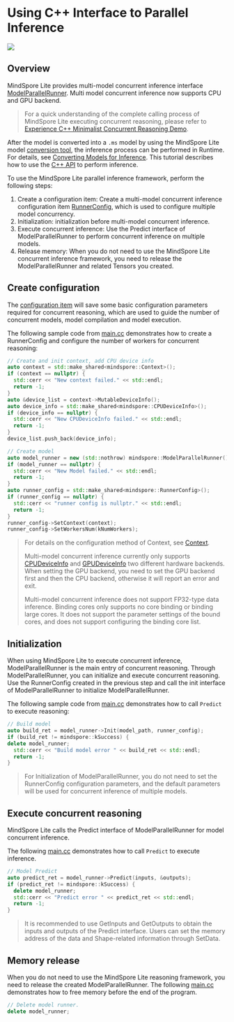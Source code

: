 # Using C++ Interface to Parallel Inference

<a href="https://gitee.com/mindspore/docs/blob/r2.0.0-alpha/docs/lite/docs/source_en/use/runtime_server_inference_cpp.md" target="_blank"><img src="https://mindspore-website.obs.cn-north-4.myhuaweicloud.com/website-images/r2.0.0-alpha/resource/_static/logo_source_en.png"></a>

## Overview

MindSpore Lite provides multi-model concurrent inference interface [ModelParallelRunner](https://www.mindspore.cn/lite/api/en/r2.0.0-alpha/generate/classmindspore_ModelParallelRunner.html). Multi model concurrent inference now supports CPU and GPU backend.

> For a quick understanding of the complete calling process of MindSpore Lite executing concurrent reasoning, please refer to [Experience C++ Minimalist Concurrent Reasoning Demo](https://www.mindspore.cn/lite/docs/en/r2.0.0-alpha/quick_start/quick_start_server_inference_cpp.html).

After the model is converted into a `.ms` model by using the MindSpore Lite model [conversion tool](https://www.mindspore.cn/lite/docs/en/r2.0.0-alpha/use/converter_tool.html), the inference process can be performed in Runtime. For details, see [Converting Models for Inference](https://www.mindspore.cn/lite/docs/en/r2.0.0-alpha/use/converter_tool.html). This tutorial describes how to use the [C++ API](https://www.mindspore.cn/lite/api/en/r2.0.0-alpha/index.html) to perform inference.

To use the MindSpore Lite parallel inference framework, perform the following steps:

1. Create a configuration item: Create a multi-model concurrent inference configuration item [RunnerConfig](https://www.mindspore.cn/lite/api/en/r2.0.0-alpha/generate/classmindspore_RunnerConfig.html), which is used to configure multiple model concurrency.
2. Initialization: initialization before multi-model concurrent inference.
3. Execute concurrent inference: Use the Predict interface of ModelParallelRunner to perform concurrent inference on multiple models.
4. Release memory: When you do not need to use the MindSpore Lite concurrent inference framework, you need to release the ModelParallelRunner and related Tensors you created.

## Create configuration

The [configuration item](https://www.mindspore.cn/lite/api/en/r2.0.0-alpha/generate/classmindspore_RunnerConfig.html) will save some basic configuration parameters required for concurrent reasoning, which are used to guide the number of concurrent models, model compilation and model execution.

The following sample code from [main.cc](https://gitee.com/mindspore/mindspore/blob/r2.0.0-alpha/mindspore/lite/examples/quick_start_server_inference_cpp/main.cc#L135) demonstrates how to create a RunnerConfig and configure the number of workers for concurrent reasoning:

```cpp
// Create and init context, add CPU device info
auto context = std::make_shared<mindspore::Context>();
if (context == nullptr) {
  std::cerr << "New context failed." << std::endl;
  return -1;
}
auto &device_list = context->MutableDeviceInfo();
auto device_info = std::make_shared<mindspore::CPUDeviceInfo>();
if (device_info == nullptr) {
  std::cerr << "New CPUDeviceInfo failed." << std::endl;
  return -1;
}
device_list.push_back(device_info);

// Create model
auto model_runner = new (std::nothrow) mindspore::ModelParallelRunner();
if (model_runner == nullptr) {
  std::cerr << "New Model failed." << std::endl;
  return -1;
}
auto runner_config = std::make_shared<mindspore::RunnerConfig>();
if (runner_config == nullptr) {
  std::cerr << "runner config is nullptr." << std::endl;
  return -1;
}
runner_config->SetContext(context);
runner_config->SetWorkersNum(kNumWorkers);
```

> For details on the configuration method of Context, see [Context](https://www.mindspore.cn/lite/api/en/r2.0.0-alpha/generate/classmindspore_Context.html).
>
> Multi-model concurrent inference currently only supports [CPUDeviceInfo](https://www.mindspore.cn/lite/api/en/r2.0.0-alpha/generate/classmindspore_CPUDeviceInfo.html) and [GPUDeviceInfo](https://www.mindspore.cn/lite/api/en/r2.0.0-alpha/generate/classmindspore_GPUDeviceInfo.html) two different hardware backends. When setting the GPU backend, you need to set the GPU backend first and then the CPU backend, otherwise it will report an error and exit.
>
> Multi-model concurrent inference does not support FP32-type data inference. Binding cores only supports no core binding or binding large cores. It does not support the parameter settings of the bound cores, and does not support configuring the binding core list.

## Initialization

When using MindSpore Lite to execute concurrent inference, ModelParallelRunner is the main entry of concurrent reasoning. Through ModelParallelRunner, you can initialize and execute concurrent reasoning. Use the RunnerConfig created in the previous step and call the init interface of ModelParallelRunner to initialize ModelParallelRunner.

The following sample code from [main.cc](https://gitee.com/mindspore/mindspore/blob/r2.0.0-alpha/mindspore/lite/examples/quick_start_server_inference_cpp/main.cc#L155) demonstrates how to call `Predict` to execute reasoning:

```cpp
// Build model
auto build_ret = model_runner->Init(model_path, runner_config);
if (build_ret != mindspore::kSuccess) {
delete model_runner;
  std::cerr << "Build model error " << build_ret << std::endl;
  return -1;
}
```

> For Initialization of ModelParallelRunner, you do not need to set the RunnerConfig configuration parameters, and the default parameters will be used for concurrent inference of multiple models.

## Execute concurrent reasoning

MindSpore Lite calls the Predict interface of ModelParallelRunner for model concurrent inference.

The following [main.cc](https://gitee.com/mindspore/mindspore/blob/r2.0.0-alpha/mindspore/lite/examples/quick_start_server_inference_cpp/main.cc#L189) demonstrates how to call `Predict` to execute inference.

```cpp
// Model Predict
auto predict_ret = model_runner->Predict(inputs, &outputs);
if (predict_ret != mindspore::kSuccess) {
  delete model_runner;
  std::cerr << "Predict error " << predict_ret << std::endl;
  return -1;
}
```

> It is recommended to use GetInputs and GetOutputs to obtain the inputs and outputs of the Predict interface. Users can set the memory address of the data and Shape-related information through SetData.

## Memory release

When you do not need to use the MindSpore Lite reasoning framework, you need to release the created ModelParallelRunner. The following [main.cc](https://gitee.com/mindspore/mindspore/blob/r2.0.0-alpha/mindspore/lite/examples/quick_start_server_inference_cpp/main.cc#L220) demonstrates how to free memory before the end of the program.

```cpp
// Delete model runner.
delete model_runner;
```
